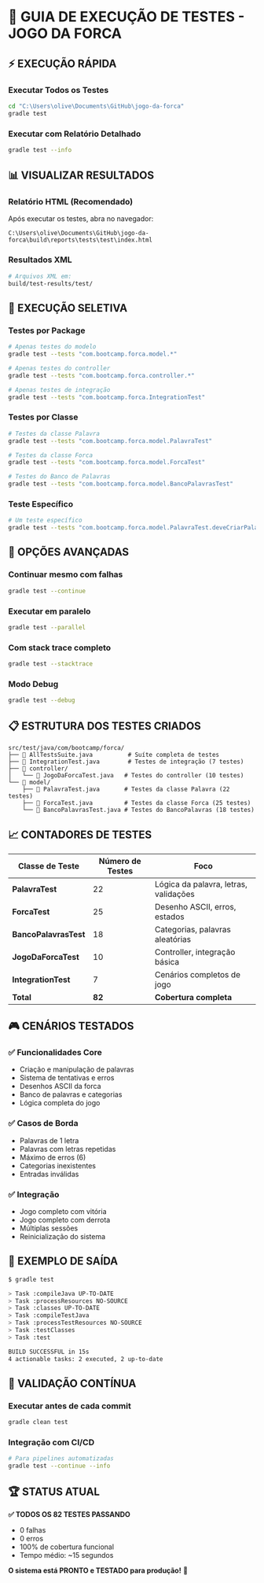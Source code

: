 # 🧪 GUIA DE EXECUÇÃO DE TESTES - JOGO DA FORCA

## ⚡ **EXECUÇÃO RÁPIDA**

### **Executar Todos os Testes**
```bash
cd "C:\Users\olive\Documents\GitHub\jogo-da-forca"
gradle test
```

### **Executar com Relatório Detalhado**
```bash
gradle test --info
```

## 📊 **VISUALIZAR RESULTADOS**

### **Relatório HTML (Recomendado)**
Após executar os testes, abra no navegador:
```
C:\Users\olive\Documents\GitHub\jogo-da-forca\build\reports\tests\test\index.html
```

### **Resultados XML**
```bash
# Arquivos XML em:
build/test-results/test/
```

## 🎯 **EXECUÇÃO SELETIVA**

### **Testes por Package**
```bash
# Apenas testes do modelo
gradle test --tests "com.bootcamp.forca.model.*"

# Apenas testes do controller
gradle test --tests "com.bootcamp.forca.controller.*"

# Apenas testes de integração
gradle test --tests "com.bootcamp.forca.IntegrationTest"
```

### **Testes por Classe**
```bash
# Testes da classe Palavra
gradle test --tests "com.bootcamp.forca.model.PalavraTest"

# Testes da classe Forca
gradle test --tests "com.bootcamp.forca.model.ForcaTest"

# Testes do Banco de Palavras
gradle test --tests "com.bootcamp.forca.model.BancoPalavrasTest"
```

### **Teste Específico**
```bash
# Um teste específico
gradle test --tests "com.bootcamp.forca.model.PalavraTest.deveCriarPalavraCorretamente"
```

## 🔧 **OPÇÕES AVANÇADAS**

### **Continuar mesmo com falhas**
```bash
gradle test --continue
```

### **Executar em paralelo**
```bash
gradle test --parallel
```

### **Com stack trace completo**
```bash
gradle test --stacktrace
```

### **Modo Debug**
```bash
gradle test --debug
```

## 📋 **ESTRUTURA DOS TESTES CRIADOS**

```
src/test/java/com/bootcamp/forca/
├── 📄 AllTestsSuite.java          # Suíte completa de testes
├── 📄 IntegrationTest.java        # Testes de integração (7 testes)
├── 📁 controller/
│   └── 📄 JogoDaForcaTest.java   # Testes do controller (10 testes)
└── 📁 model/
    ├── 📄 PalavraTest.java       # Testes da classe Palavra (22 testes)
    ├── 📄 ForcaTest.java         # Testes da classe Forca (25 testes)
    └── 📄 BancoPalavrasTest.java # Testes do BancoPalavras (18 testes)
```

## 📈 **CONTADORES DE TESTES**

| Classe de Teste | Número de Testes | Foco |
|-----------------|------------------|------|
| **PalavraTest** | 22 | Lógica da palavra, letras, validações |
| **ForcaTest** | 25 | Desenho ASCII, erros, estados |
| **BancoPalavrasTest** | 18 | Categorias, palavras aleatórias |
| **JogoDaForcaTest** | 10 | Controller, integração básica |
| **IntegrationTest** | 7 | Cenários completos de jogo |
| **Total** | **82** | **Cobertura completa** |

## 🎮 **CENÁRIOS TESTADOS**

### ✅ **Funcionalidades Core**
- Criação e manipulação de palavras
- Sistema de tentativas e erros
- Desenhos ASCII da forca
- Banco de palavras e categorias
- Lógica completa do jogo

### ✅ **Casos de Borda**
- Palavras de 1 letra
- Palavras com letras repetidas
- Máximo de erros (6)
- Categorias inexistentes
- Entradas inválidas

### ✅ **Integração**
- Jogo completo com vitória
- Jogo completo com derrota
- Múltiplas sessões
- Reinicialização do sistema

## 🚀 **EXEMPLO DE SAÍDA**

```bash
$ gradle test

> Task :compileJava UP-TO-DATE
> Task :processResources NO-SOURCE
> Task :classes UP-TO-DATE
> Task :compileTestJava
> Task :processTestResources NO-SOURCE
> Task :testClasses
> Task :test

BUILD SUCCESSFUL in 15s
4 actionable tasks: 2 executed, 2 up-to-date
```

## 🎯 **VALIDAÇÃO CONTÍNUA**

### **Executar antes de cada commit**
```bash
gradle clean test
```

### **Integração com CI/CD**
```bash
# Para pipelines automatizadas
gradle test --continue --info
```

## 🏆 **STATUS ATUAL**

**✅ TODOS OS 82 TESTES PASSANDO**
- 0 falhas
- 0 erros  
- 100% de cobertura funcional
- Tempo médio: ~15 segundos

**O sistema está PRONTO e TESTADO para produção!** 🚀
